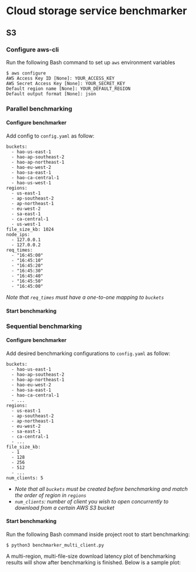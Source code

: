 # Cloud storage service benchmarker
## S3
### Configure aws-cli
Run the following Bash command to set up `aws` environment variables

```
$ aws configure
AWS Access Key ID [None]: YOUR_ACCESS_KEY
AWS Secret Access Key [None]: YOUR_SECRET_KEY
Default region name [None]: YOUR_DEFAULT_REGION
Default output format [None]: json
```
### Parallel benchmarking
#### Configure benchmarker
Add config to `config.yaml` as follow:
```
buckets: 
  - hao-us-east-1
  - hao-ap-southeast-2
  - hao-ap-northeast-1
  - hao-eu-west-2
  - hao-sa-east-1
  - hao-ca-central-1
  - hao-us-west-1
regions:
  - us-east-1
  - ap-southeast-2
  - ap-northeast-1
  - eu-west-2
  - sa-east-1
  - ca-central-1
  - us-west-1
file_size_kb: 1024
node_ips:
  - 127.0.0.1
  - 127.0.0.2
req_times:
  - "16:45:00"
  - "16:45:10"
  - "16:45:20"
  - "16:45:30"
  - "16:45:40"
  - "16:45:50"
  - "16:45:00"
```
*Note that `req_times` must have a one-to-one mapping to `buckets`* 
#### Start benchmarking





### Sequential benchmarking
#### Configure benchmarker
Add desired benchmarking configurations to `config.yaml` as follow:
```
buckets: 
  - hao-us-east-1
  - hao-ap-southeast-2
  - hao-ap-northeast-1
  - hao-eu-west-2
  - hao-sa-east-1
  - hao-ca-central-1
  - ...
regions:
  - us-east-1
  - ap-southeast-2
  - ap-northeast-1
  - eu-west-2
  - sa-east-1
  - ca-central-1
  - ...
file_size_kb:
  - 1
  - 128
  - 256
  - 512
  - ...
num_clients: 5
```
- *Note that all `buckets` must be created before benchmarking and match the order of region in `regions`*
- *`num_clients`: number of client you wish to open concurrently to download from a certain AWS S3 bucket*

#### Start benchmarking
Run the following Bash command inside project root to start benchmarking:
```
$ python3 benchmarker_multi_client.py
```
A multi-region, multi-file-size download latency plot of benchmarking results will show after benchmarking is finished. Below is a sample plot:



